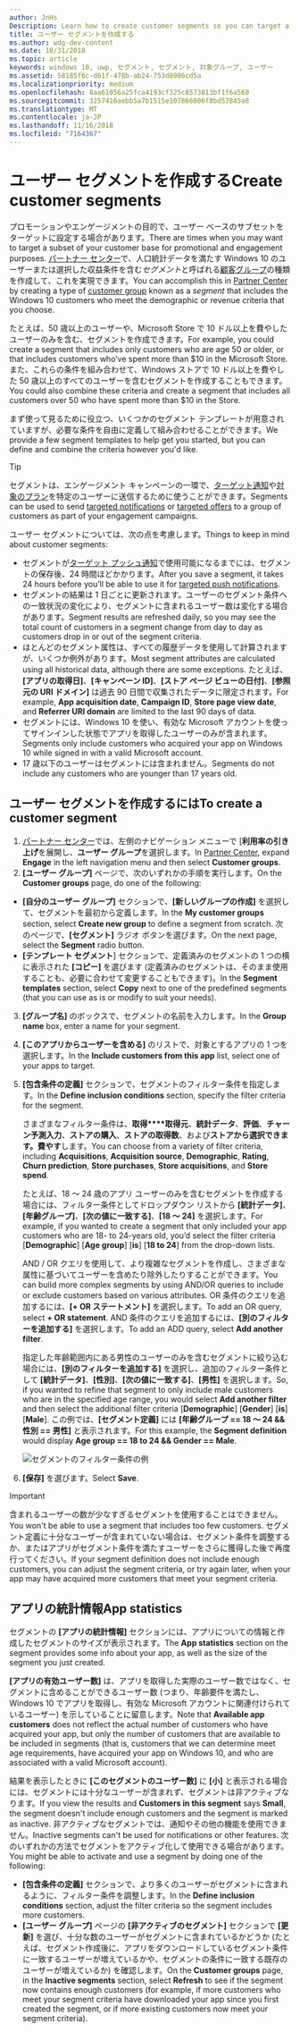```yaml
---
author: JnHs
Description: Learn how to create customer segments so you can target a subset of your customer base for promotional or engagement purposes.
title: ユーザー セグメントを作成する
ms.author: wdg-dev-content
ms.date: 10/31/2018
ms.topic: article
keywords: windows 10, uwp, セグメント, セグメント, 対象グループ, ユーザー
ms.assetid: 58185f6c-d61f-478b-ab24-753d8986cd5a
ms.localizationpriority: medium
ms.openlocfilehash: 8aa61056a25fca4193cf325c8573813bf1f6a560
ms.sourcegitcommit: 3257416aebb5a7b1515e107866806f8bd57845a8
ms.translationtype: MT
ms.contentlocale: ja-JP
ms.lasthandoff: 11/16/2018
ms.locfileid: "7164367"
---
```

# <a name="create-customer-segments"></a><span data-ttu-id="b2a59-103">ユーザー セグメントを作成する</span><span class="sxs-lookup"><span data-stu-id="b2a59-103">Create customer segments</span></span>

<span data-ttu-id="b2a59-104">プロモーションやエンゲージメントの目的で、ユーザー ベースのサブセットをターゲットに設定する場合があります。</span><span class="sxs-lookup"><span data-stu-id="b2a59-104">There are times when you may want to target a subset of your customer base for promotional and engagement purposes.</span></span> <span data-ttu-id="b2a59-105">[パートナー センター](https://partner.microsoft.com/dashboard)で、人口統計データを満たす Windows 10 のユーザーまたは選択した収益条件を含む*セグメント*と呼ばれる[顧客グループ](create-customer-groups.md)の種類を作成して、これを実現できます。</span><span class="sxs-lookup"><span data-stu-id="b2a59-105">You can accomplish this in [Partner Center](https://partner.microsoft.com/dashboard) by creating a type of [customer group](create-customer-groups.md) known as a *segment* that includes the Windows 10 customers who meet the demographic or revenue criteria that you choose.</span></span>

<span data-ttu-id="b2a59-106">たとえば、50 歳以上のユーザーや、Microsoft Store で 10 ドル以上を費やしたユーザーのみを含む、セグメントを作成できます。</span><span class="sxs-lookup"><span data-stu-id="b2a59-106">For example, you could create a segment that includes only customers who are age 50 or older, or that includes customers who’ve spent more than $10 in the Microsoft Store.</span></span> <span data-ttu-id="b2a59-107">また、これらの条件を組み合わせて、Windows ストアで 10 ドル以上を費やした 50 歳以上のすべてのユーザーを含むセグメントを作成することもできます。</span><span class="sxs-lookup"><span data-stu-id="b2a59-107">You could also combine these criteria and create a segment that includes all customers over 50 who have spent more than $10 in the Store.</span></span> 

<span data-ttu-id="b2a59-108">まず使って見るために役立つ、いくつかのセグメント テンプレートが用意されていますが、必要な条件を自由に定義して組み合わせることができます。</span><span class="sxs-lookup"><span data-stu-id="b2a59-108">We provide a few segment templates to help get you started, but you can define and combine the criteria however you'd like.</span></span>

> [!TIP]
> <span data-ttu-id="b2a59-109">セグメントは、エンゲージメント キャンペーンの一環で、[ターゲット通知](send-push-notifications-to-your-apps-customers.md)や[対象のプラン](use-targeted-offers-to-maximize-engagement-and-conversions.md)を特定のユーザーに送信するために使うことができます。</span><span class="sxs-lookup"><span data-stu-id="b2a59-109">Segments can be used to send [targeted notifications](send-push-notifications-to-your-apps-customers.md) or [targeted offers](use-targeted-offers-to-maximize-engagement-and-conversions.md) to a group of customers as part of your engagement campaigns.</span></span>

<span data-ttu-id="b2a59-110">ユーザー セグメントについては、次の点を考慮します。</span><span class="sxs-lookup"><span data-stu-id="b2a59-110">Things to keep in mind about customer segments:</span></span>
- <span data-ttu-id="b2a59-111">セグメントが[ターゲット プッシュ通知](send-push-notifications-to-your-apps-customers.md)で使用可能になるまでには、セグメントの保存後、24 時間ほどかかります。</span><span class="sxs-lookup"><span data-stu-id="b2a59-111">After you save a segment, it takes 24 hours before you’ll be able to use it for [targeted push notifications](send-push-notifications-to-your-apps-customers.md).</span></span>
- <span data-ttu-id="b2a59-112">セグメントの結果は 1 日ごとに更新されます。ユーザーのセグメント条件への一致状況の変化により、セグメントに含まれるユーザー数は変化する場合があります。</span><span class="sxs-lookup"><span data-stu-id="b2a59-112">Segment results are refreshed daily, so you may see the total count of customers in a segment change from day to day as customers drop in or out of the segment criteria.</span></span>
- <span data-ttu-id="b2a59-113">ほとんどのセグメント属性は、すべての履歴データを使用して計算されますが、いくつか例外があります。</span><span class="sxs-lookup"><span data-stu-id="b2a59-113">Most segment attributes are calculated using all historical data, although there are some exceptions.</span></span> <span data-ttu-id="b2a59-114">たとえば、**[アプリの取得日]**、**[キャンペーン ID]**、**[ストア ページ ビューの日付]**、**[参照元の URI ドメイン]** は過去 90 日間で収集されたデータに限定されます。</span><span class="sxs-lookup"><span data-stu-id="b2a59-114">For example, **App acquisition date**, **Campaign ID**, **Store page view date**, and **Referrer URI domain** are limited to the last 90 days of data.</span></span>
- <span data-ttu-id="b2a59-115">セグメントには、Windows 10 を使い、有効な Microsoft アカウントを使ってサインインした状態でアプリを取得したユーザーのみが含まれます。</span><span class="sxs-lookup"><span data-stu-id="b2a59-115">Segments only include customers who acquired your app on Windows 10 while signed in with a valid Microsoft account.</span></span> 
- <span data-ttu-id="b2a59-116">17 歳以下のユーザーはセグメントには含まれません。</span><span class="sxs-lookup"><span data-stu-id="b2a59-116">Segments do not include any customers who are younger than 17 years old.</span></span>

## <a name="to-create-a-customer-segment"></a><span data-ttu-id="b2a59-117">ユーザー セグメントを作成するには</span><span class="sxs-lookup"><span data-stu-id="b2a59-117">To create a customer segment</span></span>

1.  <span data-ttu-id="b2a59-118">[パートナー センター](https://partner.microsoft.com/dashboard)では、左側のナビゲーション メニューで [**利用率の引き上げ**を展開し、**ユーザー グループ**を選択します。</span><span class="sxs-lookup"><span data-stu-id="b2a59-118">In [Partner Center](https://partner.microsoft.com/dashboard), expand **Engage** in the left navigation menu and then select **Customer groups**.</span></span>
2.  <span data-ttu-id="b2a59-119">**[ユーザー グループ]** ページで、次のいずれかの手順を実行します。</span><span class="sxs-lookup"><span data-stu-id="b2a59-119">On the **Customer groups** page, do one of the following:</span></span>
 - <span data-ttu-id="b2a59-120">**[自分のユーザー グループ]** セクションで、**[新しいグループの作成]** を選択して、セグメントを最初から定義します。</span><span class="sxs-lookup"><span data-stu-id="b2a59-120">In the **My customer groups** section, select **Create new group** to define a segment from scratch.</span></span> <span data-ttu-id="b2a59-121">次のページで、**[セグメント]** ラジオ ボタンを選びます。</span><span class="sxs-lookup"><span data-stu-id="b2a59-121">On the next page, select the **Segment** radio button.</span></span>
 - <span data-ttu-id="b2a59-122">**[テンプレート セグメント**] セクションで、定義済みのセグメントの 1 つの横に表示された **[コピー]** を選びます (定義済みのセグメントは、そのまま使用することも、必要に合わせて変更することもできます)。</span><span class="sxs-lookup"><span data-stu-id="b2a59-122">In the **Segment templates** section, select **Copy** next to one of the predefined segments (that you can use as is or modify to suit your needs).</span></span>
3.  <span data-ttu-id="b2a59-123">**[グループ名]** のボックスで、セグメントの名前を入力します。</span><span class="sxs-lookup"><span data-stu-id="b2a59-123">In the **Group name** box, enter a name for your segment.</span></span>
4.  <span data-ttu-id="b2a59-124">**[このアプリからユーザーを含める]** のリストで、対象とするアプリの 1 つを選択します。</span><span class="sxs-lookup"><span data-stu-id="b2a59-124">In the **Include customers from this app** list, select one of your apps to target.</span></span>
5.  <span data-ttu-id="b2a59-125">**[包含条件の定義]** セクションで、セグメントのフィルター条件を指定します。</span><span class="sxs-lookup"><span data-stu-id="b2a59-125">In the **Define inclusion conditions** section, specify the filter criteria for the segment.</span></span>

    <span data-ttu-id="b2a59-126">さまざまなフィルター条件は、**取得\*\*\*\*取得元**、**統計データ**、**評価**、**チャーン予測入力**、**ストアの購入**、**ストアの取得数**、および**ストアから選択できます。費やす**します。</span><span class="sxs-lookup"><span data-stu-id="b2a59-126">You can choose from a variety of filter criteria, including **Acquisitions**, **Acquisition source**, **Demographic**, **Rating**, **Churn prediction**, **Store purchases**, **Store acquisitions**, and **Store spend**.</span></span>

    <span data-ttu-id="b2a59-127">たとえば、18 ～ 24 歳のアプリ ユーザーのみを含むセグメントを作成する場合には、フィルター条件としてドロップダウン リストから **[統計データ]**、**[年齢グループ]**、**[次の値に一致する]**、**[18 ～ 24]** を選択します。</span><span class="sxs-lookup"><span data-stu-id="b2a59-127">For example, if you wanted to create a segment that only included your app customers who are 18- to 24-years old, you’d select the filter criteria [**Demographic**] [**Age group**] [**is**] [**18 to 24**] from the drop-down lists.</span></span>

    <span data-ttu-id="b2a59-128">AND / OR クエリを使用して、より複雑なセグメントを作成し、さまざまな属性に基づいてユーザーを含めたり除外したりすることができます。</span><span class="sxs-lookup"><span data-stu-id="b2a59-128">You can build more complex segments by using AND/OR queries to include or exclude customers based on various attributes.</span></span> <span data-ttu-id="b2a59-129">OR 条件のクエリを追加するには、**[+ OR ステートメント]** を選択します。</span><span class="sxs-lookup"><span data-stu-id="b2a59-129">To add an OR query, select **+ OR statement**.</span></span> <span data-ttu-id="b2a59-130">AND 条件のクエリを追加するには、**[別のフィルターを追加する]** を選択します。</span><span class="sxs-lookup"><span data-stu-id="b2a59-130">To add an ADD query, select **Add another filter**.</span></span>

    <span data-ttu-id="b2a59-131">指定した年齢範囲内にある男性のユーザーのみを含むセグメントに絞り込む場合には、**[別のフィルターを追加する]** を選択し、追加のフィルター条件として **[統計データ]**、**[性別]**、**[次の値に一致する]**、**[男性]** を選択します。</span><span class="sxs-lookup"><span data-stu-id="b2a59-131">So, if you wanted to refine that segment to only include male customers who are in the specified age range, you would select **Add another filter** and then select the additional filter criteria [**Demographic**] [**Gender**] [**is**] [**Male**].</span></span> <span data-ttu-id="b2a59-132">この例では、**[セグメント定義]** には **[年齢グループ == 18 ～ 24 && 性別 == 男性]** と表示されます。</span><span class="sxs-lookup"><span data-stu-id="b2a59-132">For this example, the **Segment definition** would display **Age group == 18 to 24 && Gender == Male**.</span></span>

    ![セグメントのフィルター条件の例](images/create-segment-inclusions.png)
6. <span data-ttu-id="b2a59-134">**[保存]** を選びます。</span><span class="sxs-lookup"><span data-stu-id="b2a59-134">Select **Save**.</span></span>

> [!IMPORTANT]
> <span data-ttu-id="b2a59-135">含まれるユーザーの数が少なすぎるセグメントを使用することはできません。</span><span class="sxs-lookup"><span data-stu-id="b2a59-135">You won't be able to use a segment that includes too few customers.</span></span> <span data-ttu-id="b2a59-136">セグメント定義に十分なユーザーが含まれていない場合は、セグメント条件を調整するか、またはアプリがセグメント条件を満たすユーザーをさらに獲得した後で再度行ってください。</span><span class="sxs-lookup"><span data-stu-id="b2a59-136">If your segment definition does not include enough customers, you can adjust the segment criteria, or try again later, when your app may have acquired more customers that meet your segment criteria.</span></span>


## <a name="app-statistics"></a><span data-ttu-id="b2a59-137">アプリの統計情報</span><span class="sxs-lookup"><span data-stu-id="b2a59-137">App statistics</span></span>

<span data-ttu-id="b2a59-138">セグメントの **[アプリの統計情報]** セクションには、アプリについての情報と作成したセグメントのサイズが表示されます。</span><span class="sxs-lookup"><span data-stu-id="b2a59-138">The **App statistics** section on the segment provides some info about your app, as well as the size of the segment you just created.</span></span>

<span data-ttu-id="b2a59-139">**[アプリの有効ユーザー数]** は、アプリを取得した実際のユーザー数ではなく、セグメントに含めることができるユーザー数 (つまり、年齢要件を満たし、Windows 10 でアプリを取得し、有効な Microsoft アカウントに関連付けられているユーザー) を示していることに留意します。</span><span class="sxs-lookup"><span data-stu-id="b2a59-139">Note that **Available app customers** does not reflect the actual number of customers who have acquired your app, but only the number of customers that are available to be included in segments (that is, customers that we can determine meet age requirements, have acquired your app on Windows 10, and who are associated with a valid Microsoft account).</span></span>

<span data-ttu-id="b2a59-140">結果を表示したときに **[このセグメントのユーザー数]** に **[小]** と表示される場合には、セグメントには十分なユーザーが含まれず、セグメントは非アクティブなります。</span><span class="sxs-lookup"><span data-stu-id="b2a59-140">If you view the results and **Customers in this segment** says **Small**, the segment doesn't include enough customers and the segment is marked as inactive.</span></span> <span data-ttu-id="b2a59-141">非アクティブなセグメントでは、通知やその他の機能を使用できません。</span><span class="sxs-lookup"><span data-stu-id="b2a59-141">Inactive segments can't be used for notifications or other features.</span></span> <span data-ttu-id="b2a59-142">次のいずれかの方法でセグメントをアクティブ化して使用できる場合があります。</span><span class="sxs-lookup"><span data-stu-id="b2a59-142">You might be able to activate and use a segment by doing one of the following:</span></span>

- <span data-ttu-id="b2a59-143">**[包含条件の定義]** セクションで、より多くのユーザーがセグメントに含まれるように、フィルター条件を調整します。</span><span class="sxs-lookup"><span data-stu-id="b2a59-143">In the **Define inclusion conditions** section, adjust the filter criteria so the segment includes more customers.</span></span>
- <span data-ttu-id="b2a59-144">**[ユーザー グループ]** ページの **[非アクティブのセグメント]** セクションで **[更新]** を選び、十分な数のユーザーがセグメントに含まれているかどうか (たとえば、セグメント作成後に、アプリをダウンロードしているセグメント条件に一致するユーザーが増えているかや、セグメントの条件に一致する既存のユーザーが増えているか) を確認します。</span><span class="sxs-lookup"><span data-stu-id="b2a59-144">On the **Customer groups** page, in the **Inactive segments** section, select **Refresh** to see if the segment now contains enough customers (for example, if more customers who meet your segment criteria have downloaded your app since you first created the segment, or if more existing customers now meet your segment criteria).</span></span>
